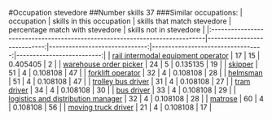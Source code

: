 #Occupation stevedore
##Number skills 37
###Similar occupations:
| occupation                                                                  |   skills in this occupation |   skills that match stevedore |   percentage match with stevedore |   skills not in stevedore |
|:----------------------------------------------------------------------------|----------------------------:|------------------------------:|----------------------------------:|--------------------------:|
| [rail intermodal equipment operator](rail_intermodal_equipment_operator.md) |                          17 |                            15 |                          0.405405 |                         2 |
| [warehouse order picker](warehouse_order_picker.md)                         |                          24 |                             5 |                          0.135135 |                        19 |
| [skipper](skipper.md)                                                       |                          51 |                             4 |                          0.108108 |                        47 |
| [forklift operator](forklift_operator.md)                                   |                          32 |                             4 |                          0.108108 |                        28 |
| [helmsman](helmsman.md)                                                     |                          51 |                             4 |                          0.108108 |                        47 |
| [trolley bus driver](trolley_bus_driver.md)                                 |                          31 |                             4 |                          0.108108 |                        27 |
| [tram driver](tram_driver.md)                                               |                          34 |                             4 |                          0.108108 |                        30 |
| [bus driver](bus_driver.md)                                                 |                          33 |                             4 |                          0.108108 |                        29 |
| [logistics and distribution manager](logistics_and_distribution_manager.md) |                          32 |                             4 |                          0.108108 |                        28 |
| [matrose](matrose.md)                                                       |                          60 |                             4 |                          0.108108 |                        56 |
| [moving truck driver](moving_truck_driver.md)                               |                          21 |                             4 |                          0.108108 |                        17 |
